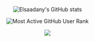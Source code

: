 
<div align = "center">
  
![Elsaadany's GitHub stats](https://github-readme-stats.vercel.app/api?username=Elsaadany427&theme=midnight-purple&show_icons=true)

![Most Active GitHub User Rank](https://enych6ne86o0poy.m.pipedream.net)



<a href="https://github.com/Elsaadany427/github-readme-stats" align="center">
  <img align="center" src="https://github-readme-stats.vercel.app/api/top-langs/?username=Elsaadany427&theme=midnight-purple&layout=compact&theme=midnight-purple)](https://github.com/anuraghazra/github-readme-stats" />
</a>

<!--
**Elsaadany427/Elsaadany427** is a ✨ _special_ ✨ repository because its `README.md` (this file) appears on your GitHub profile.

Here are some ideas to get you started:

- 🔭 I’m currently working on ...
- 🌱 I’m currently learning ...
- 👯 I’m looking to collaborate on ...
- 🤔 I’m looking for help with ...
- 💬 Ask me about ...
- 📫 How to reach me: ...
- 😄 Pronouns: ...
- ⚡ Fun fact: ...
-->

</div>
